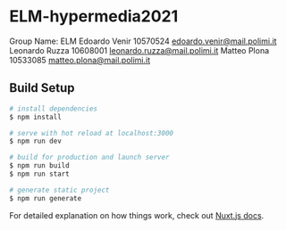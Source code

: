 # ELM-hypermedia2021
Group Name: ELM
Edoardo Venir 10570524 edoardo.venir@mail.polimi.it
Leonardo Ruzza 10608001 leonardo.ruzza@mail.polimi.it
Matteo Plona 10533085 matteo.plona@mail.polimi.it

## Build Setup

```bash
# install dependencies
$ npm install

# serve with hot reload at localhost:3000
$ npm run dev

# build for production and launch server
$ npm run build
$ npm run start

# generate static project
$ npm run generate
```

For detailed explanation on how things work, check out [Nuxt.js docs](https://nuxtjs.org).
